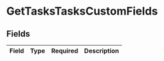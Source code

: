 # GetTasksTasksCustomFields


## Fields

| Field       | Type        | Required    | Description |
| ----------- | ----------- | ----------- | ----------- |